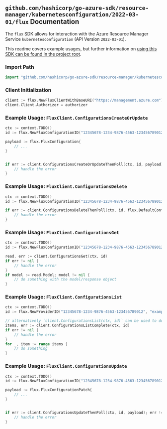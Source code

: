 
## `github.com/hashicorp/go-azure-sdk/resource-manager/kubernetesconfiguration/2022-03-01/flux` Documentation

The `flux` SDK allows for interaction with the Azure Resource Manager Service `kubernetesconfiguration` (API Version `2022-03-01`).

This readme covers example usages, but further information on [using this SDK can be found in the project root](https://github.com/hashicorp/go-azure-sdk/tree/main/docs).

### Import Path

```go
import "github.com/hashicorp/go-azure-sdk/resource-manager/kubernetesconfiguration/2022-03-01/flux"
```


### Client Initialization

```go
client := flux.NewFluxClientWithBaseURI("https://management.azure.com")
client.Client.Authorizer = authorizer
```


### Example Usage: `FluxClient.ConfigurationsCreateOrUpdate`

```go
ctx := context.TODO()
id := flux.NewFluxConfigurationID("12345678-1234-9876-4563-123456789012", "example-resource-group", "clusterRpValue", "clusterResourceValue", "clusterValue", "fluxConfigurationValue")

payload := flux.FluxConfiguration{
	// ...
}


if err := client.ConfigurationsCreateOrUpdateThenPoll(ctx, id, payload); err != nil {
	// handle the error
}
```


### Example Usage: `FluxClient.ConfigurationsDelete`

```go
ctx := context.TODO()
id := flux.NewFluxConfigurationID("12345678-1234-9876-4563-123456789012", "example-resource-group", "clusterRpValue", "clusterResourceValue", "clusterValue", "fluxConfigurationValue")

if err := client.ConfigurationsDeleteThenPoll(ctx, id, flux.DefaultConfigurationsDeleteOperationOptions()); err != nil {
	// handle the error
}
```


### Example Usage: `FluxClient.ConfigurationsGet`

```go
ctx := context.TODO()
id := flux.NewFluxConfigurationID("12345678-1234-9876-4563-123456789012", "example-resource-group", "clusterRpValue", "clusterResourceValue", "clusterValue", "fluxConfigurationValue")

read, err := client.ConfigurationsGet(ctx, id)
if err != nil {
	// handle the error
}
if model := read.Model; model != nil {
	// do something with the model/response object
}
```


### Example Usage: `FluxClient.ConfigurationsList`

```go
ctx := context.TODO()
id := flux.NewProviderID("12345678-1234-9876-4563-123456789012", "example-resource-group", "clusterRpValue", "clusterResourceValue", "clusterValue")

// alternatively `client.ConfigurationsList(ctx, id)` can be used to do batched pagination
items, err := client.ConfigurationsListComplete(ctx, id)
if err != nil {
	// handle the error
}
for _, item := range items {
	// do something
}
```


### Example Usage: `FluxClient.ConfigurationsUpdate`

```go
ctx := context.TODO()
id := flux.NewFluxConfigurationID("12345678-1234-9876-4563-123456789012", "example-resource-group", "clusterRpValue", "clusterResourceValue", "clusterValue", "fluxConfigurationValue")

payload := flux.FluxConfigurationPatch{
	// ...
}


if err := client.ConfigurationsUpdateThenPoll(ctx, id, payload); err != nil {
	// handle the error
}
```
